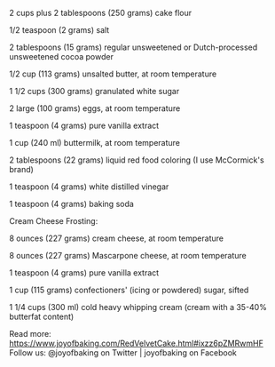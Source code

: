 2 cups plus 2 tablespoons (250 grams) cake flour

1/2 teaspoon (2 grams) salt

2 tablespoons (15 grams) regular unsweetened or Dutch-processed unsweetened cocoa powder

1/2 cup (113 grams) unsalted butter, at room temperature

1 1/2 cups (300 grams) granulated white sugar

2 large (100 grams) eggs, at room temperature

1 teaspoon (4 grams) pure vanilla extract

1 cup (240 ml) buttermilk, at room temperature

2 tablespoons (22 grams) liquid red food coloring (I use McCormick's brand)

1 teaspoon (4 grams) white distilled vinegar

1 teaspoon (4 grams) baking soda

Cream Cheese Frosting:

8 ounces (227 grams) cream cheese, at room temperature

8 ounces (227 grams) Mascarpone cheese, at room temperature

1 teaspoon (4 grams) pure vanilla extract

1 cup (115 grams) confectioners' (icing or powdered) sugar, sifted

1 1/4 cups (300 ml) cold heavy whipping cream (cream with a 35-40% butterfat content)



Read more: https://www.joyofbaking.com/RedVelvetCake.html#ixzz6pZMRwmHF
Follow us: @joyofbaking on Twitter | joyofbaking on Facebook


